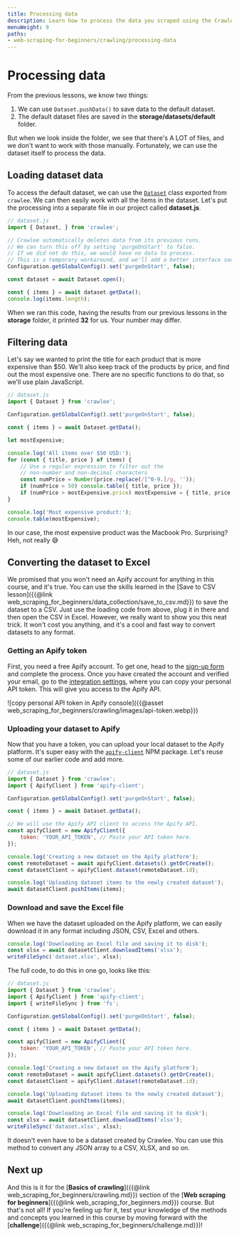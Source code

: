 ```yaml
---
title: Processing data
description: Learn how to process the data you scraped using the Crawlee library and how to convert JSON files to Excel using the Apify API.
menuWeight: 9
paths:
- web-scraping-for-beginners/crawling/processing-data
---
```


# [](#processing-data) Processing data

From the previous lessons, we know two things:

1. We can use `Dataset.pushData()` to save data to the default dataset.
2. The default dataset files are saved in the **storage/datasets/default** folder.

But when we look inside the folder, we see that there's A LOT of files, and we don't want to work with those manually. Fortunately, we can use the dataset itself to process the data.

## [](#loading-data) Loading dataset data

To access the default dataset, we can use the  [`Dataset`](https://crawlee.dev/api/types/interface/Dataset) class exported from `crawlee`. We can then easily work with all the items in the dataset. Let's put the processing into a separate file in our project called **dataset.js**.

```JavaScript
// dataset.js
import { Dataset, } from 'crawlee';

// Crawlee automatically deletes data from its previous runs.
// We can turn this off by setting 'purgeOnStart' to false.
// If we did not do this, we would have no data to process.
// This is a temporary workaround, and we'll add a better interface soon.
Configuration.getGlobalConfig().set('purgeOnStart', false);

const dataset = await Dataset.open();

const { items } = await dataset.getData();
console.log(items.length);
```

When we ran this code, having the results from our previous lessons in the **storage** folder, it printed **32** for us. Your number may differ.

## [](#filtering-data) Filtering data

Let's say we wanted to print the title for each product that is more expensive than $50. We'll also keep track of the products by price, and find out the most expensive one. There are no specific functions to do that, so we'll use plain JavaScript.

```JavaScript
// dataset.js
import { Dataset } from 'crawlee';

Configuration.getGlobalConfig().set('purgeOnStart', false);

const { items } = await Dataset.getData();

let mostExpensive;

console.log('All items over $50 USD:');
for (const { title, price } of items) {
    // Use a regular expression to filter out the
    // non-number and non-decimal characters
    const numPrice = Number(price.replace(/[^0-9.]/g, ''));
    if (numPrice > 50) console.table({ title, price });
    if (numPrice > mostExpensive.price) mostExpensive = { title, price };
}

console.log('Most expensive product:');
console.table(mostExpensive);
```

In our case, the most expensive product was the Macbook Pro. Surprising? Heh, not really 😅

## [](#converting-to-excel) Converting the dataset to Excel

We promised that you won't need an Apify account for anything in this course, and it's true. You can use the skills learned in the [Save to CSV lesson]({{@link web_scraping_for_beginners/data_collection/save_to_csv.md}}) to save the dataset to a CSV. Just use the loading code from above, plug it in there and then open the CSV in Excel. However, we really want to show you this neat trick. It won't cost you anything, and it's a cool and fast way to convert datasets to any format.

### [](#get-apify-token) Getting an Apify token

First, you need a free Apify account. To get one, head to the [sign-up form](https://console.apify.com/sign-up?asrc=developers_portal) and complete the process. Once you have created the account and verified your email, go to the [integration settings](https://console.apify.com/account#/integrations), where you can copy your personal API token. This will give you access to the Apify API.

![copy personal API token in Apify console]({{@asset web_scraping_for_beginners/crawling/images/api-token.webp}})

### [](#upload-dataset) Uploading your dataset to Apify

Now that you have a token, you can upload your local dataset to the Apify platform. It's super easy with the [`apify-client`](https://www.npmjs.com/package/apify-client) NPM package. Let's reuse some of our earlier code and add more.

```JavaScript
// dataset.js
import { Dataset } from 'crawlee';
import { ApifyClient } from 'apify-client';

Configuration.getGlobalConfig().set('purgeOnStart', false);

const { items } = await Dataset.getData();

// We will use the Apify API client to access the Apify API.
const apifyClient = new ApifyClient({
    token: 'YOUR_API_TOKEN', // Paste your API token here.
});

console.log('Creating a new dataset on the Apify platform');
const remoteDataset = await apifyClient.datasets().getOrCreate();
const datasetClient = apifyClient.dataset(remoteDataset.id);

console.log('Uploading dataset items to the newly created dataset');
await datasetClient.pushItems(items);
```

### [](#download-to-excel) Download and save the Excel file

When we have the dataset uploaded on the Apify platform, we can easily download it in any format including JSON, CSV, Excel and others.

```JavaScript
console.log('Downloading an Excel file and saving it to disk');
const xlsx = await datasetClient.downloadItems('xlsx');
writeFileSync('dataset.xlsx', xlsx);
```

The full code, to do this in one go, looks like this:

```JavaScript
// dataset.js
import { Dataset } from 'crawlee';
import { ApifyClient } from 'apify-client';
import { writeFileSync } from 'fs';

Configuration.getGlobalConfig().set('purgeOnStart', false);

const { items } = await Dataset.getData();

const apifyClient = new ApifyClient({
    token: 'YOUR_API_TOKEN', // Paste your API token here.
});

console.log('Creating a new dataset on the Apify platform');
const remoteDataset = await apifyClient.datasets().getOrCreate();
const datasetClient = apifyClient.dataset(remoteDataset.id);

console.log('Uploading dataset items to the newly created dataset');
await datasetClient.pushItems(items);

console.log('Downloading an Excel file and saving it to disk');
const xlsx = await datasetClient.downloadItems('xlsx');
writeFileSync('dataset.xlsx', xlsx);
```

It doesn't even have to be a dataset created by Crawlee. You can use this method to convert any JSON array to a CSV, XLSX, and so on.

## [](#next) Next up

And this is it for the [**Basics of crawling**]({{@link web_scraping_for_beginners/crawling.md}}) section of the [**Web scraping for beginners**]({{@link web_scraping_for_beginners.md}}) course. But that's not all! If you're feeling up for it, test your knowledge of the methods and concepts you learned in this course by moving forward with the [**challenge**]({{@link web_scraping_for_beginners/challenge.md}})!
